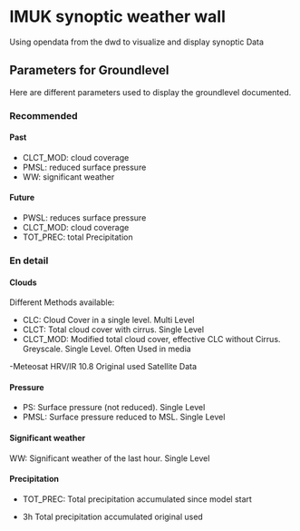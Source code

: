 # IMUK synoptic weather wall

Using opendata from the dwd to visualize and display synoptic Data

## Parameters for Groundlevel
Here are different parameters used to display the groundlevel documented.

### Recommended 
#### Past
- CLCT_MOD:  cloud coverage
- PMSL: reduced surface pressure
- WW:  significant weather

#### Future
- PWSL: reduces surface pressure
- CLCT_MOD: cloud coverage
- TOT_PREC: total Precipitation

### En detail
#### Clouds
Different Methods available:

- CLC: Cloud Cover in a single level. Multi Level
- CLCT: Total cloud cover with cirrus. Single Level
- CLCT_MOD: Modified total cloud cover, effective CLC without Cirrus. Greyscale. Single Level. Often Used in media

-Meteosat HRV/IR 10.8 Original used Satellite Data

#### Pressure
- PS: Surface pressure (not reduced). Single Level
- PMSL: Surface pressure reduced to MSL. Single Level

#### Significant weather

WW: Significant weather of the last hour. Single Level

#### Precipitation

- TOT_PREC: Total precipitation accumulated since model start

- 3h Total precipitation accumulated original used 